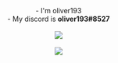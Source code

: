 <div align = "center">
  - I'm oliver193
</div>
<div align = "center">
  - My discord is <b>oliver193#8527</b>
</div>
<br>
<div align = "center">
  <img src="https://github-readme-stats.vercel.app/api?username=oliver194&theme=onedark">
</div>
<br>
<div align = "center">
  <img src="https://github-readme-stats.vercel.app/api/top-langs/?username=oliver194&theme=onedark&layout=compact">
</div>
